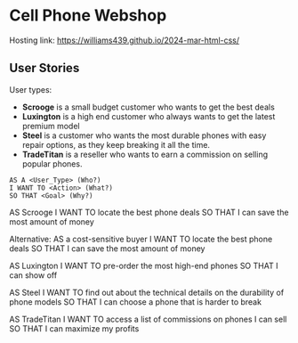 # Cell Phone Webshop

Hosting link: https://williams439.github.io/2024-mar-html-css/

## User Stories

User types:
- **Scrooge** is a small budget customer who wants to get the best deals
- **Luxington** is a high end customer who always wants to get the latest
premium model
- **Steel** is a customer who wants the most durable phones with easy repair
options, as they keep breaking it all the time.
- **TradeTitan** is a reseller who wants to earn a commission on selling
popular phones.

```
AS A <User_Type> (Who?)
I WANT TO <Action> (What?)
SO THAT <Goal> (Why?)

```
AS Scrooge
I WANT TO locate the best phone deals
SO THAT I can save the most amount of money

Alternative:
AS a cost-sensitive buyer
I WANT TO locate the best phone deals
SO THAT I can save the most amount of money

AS Luxington
I WANT TO pre-order the most high-end phones
SO THAT I can show off

AS Steel
I WANT TO find out about the technical details on the durability of phone
models
SO THAT I can choose a phone that is harder to break

AS TradeTitan
I WANT TO access a list of commissions on phones I can sell
SO THAT I can maximize my profits
```